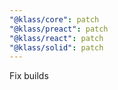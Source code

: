 ```yaml
---
"@klass/core": patch
"@klass/preact": patch
"@klass/react": patch
"@klass/solid": patch
---
```


Fix builds
